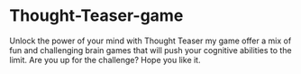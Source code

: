 # Thought-Teaser-game
Unlock the power of your mind with Thought Teaser my game offer a mix of fun and challenging brain games that will push your cognitive abilities to the limit. Are you up for the challenge? Hope you like it.
